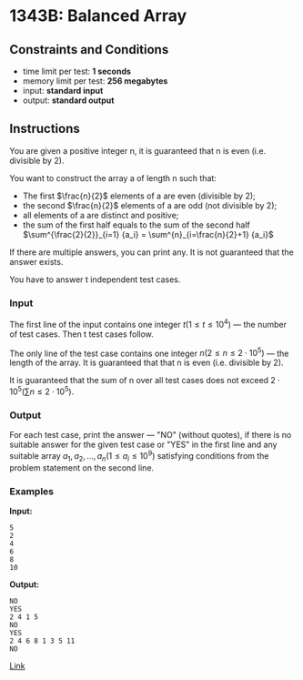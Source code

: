 # 1343B: Balanced Array

## Constraints and Conditions

- time limit per test: **1 seconds**
- memory limit per test: **256 megabytes**
- input: **standard input**
- output: **standard output**

## Instructions

You are given a positive integer n, it is guaranteed that n is even (i.e. divisible by 2).

You want to construct the array a of length n such that:

- The first $\frac{n}{2}$ elements of a are even (divisible by 2);
- the second $\frac{n}{2}$ elements of a are odd (not divisible by 2);
- all elements of a are distinct and positive;
- the sum of the first half equals to the sum of the second half $\sum^{\frac{2}{2}}_{i=1} {a_i} = \sum^{n}_{i=\frac{n}{2}+1} {a_i}$

If there are multiple answers, you can print any. It is not guaranteed that the answer exists.

You have to answer t independent test cases.

### Input

The first line of the input contains one integer $t (1≤t≤10^4)$ — the number of test cases. Then t test cases follow.

The only line of the test case contains one integer $n (2≤n≤2⋅10^5)$ — the length of the array. It is guaranteed that that n is even (i.e. divisible by 2).

It is guaranteed that the sum of n over all test cases does not exceed $2⋅10^5 (\sum{n}≤2⋅10^5)$.

### Output

For each test case, print the answer — "NO" (without quotes), if there is no suitable answer for the given test case or "YES" in the first line and any suitable array $a_1,a_2,…,a_n (1≤a_i≤10^9)$ satisfying conditions from the problem statement on the second line.

### Examples

**Input:**

```
5
2
4
6
8
10
```

**Output:**

```
NO
YES
2 4 1 5
NO
YES
2 4 6 8 1 3 5 11
NO
```

[Link](https://codeforces.com/problemset/problem/1343/B)
